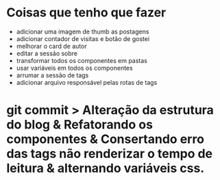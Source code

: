 # Coisas que tenho que fazer

- adicionar uma imagem de thumb as postagens
- adicionar contador de visitas e botão de gostei
- melhorar o card de autor
- editar a sessão sobre
- transformar todos os componentes em pastas
- usar variáveis em todos os componentes
- arrumar a sessão de tags
- adicionar arquivo responsável pelas rotas de tags

# git commit > Alteração da estrutura do blog & Refatorando os componentes & Consertando erro das tags não renderizar o tempo de leitura & alternando variáveis css.
